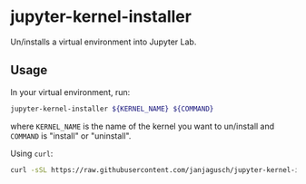 # jupyter-kernel-installer

Un/installs a virtual environment into Jupyter Lab.

## Usage

In your virtual environment, run:

```sh
jupyter-kernel-installer ${KERNEL_NAME} ${COMMAND}
```

where `KERNEL_NAME` is the name of the kernel you want to un/install and `COMMAND` is "install" or "uninstall".

Using `curl`:

```sh
curl -sSL https://raw.githubusercontent.com/janjagusch/jupyter-kernel-installer/0.1.0/jupyter-kernel-installer | bash -s ${KERNEL_NAME} ${COMMAND}
```